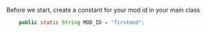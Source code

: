 Before we start, create a constant for your mod id in your main class 
```java
    public static String MOD_ID = "firstmod";
```